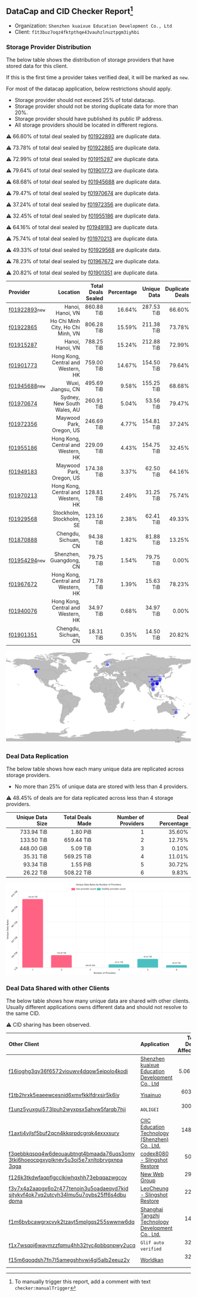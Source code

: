 ## DataCap and CID Checker Report[^1]
 - Organization: `Shenzhen kuaixue Education Development Co., Ltd`
 - Client: `f1t3buz7oqz4fktpthqe43vauhzlnuztpgm3iyhbi`
### Storage Provider Distribution
The below table shows the distribution of storage providers that have stored data for this client.

If this is the first time a provider takes verified deal, it will be marked as `new`.

For most of the datacap application, below restrictions should apply.
 - Storage provider should not exceed 25% of total datacap.
 - Storage provider should not be storing duplicate data for more than 20%.
 - Storage provider should have published its public IP address.
 - All storage providers should be located in different regions.

⚠️ 66.60% of total deal sealed by [f01922893](https://filfox.info/en/address/f01922893) are duplicate data.

⚠️ 73.78% of total deal sealed by [f01922865](https://filfox.info/en/address/f01922865) are duplicate data.

⚠️ 72.99% of total deal sealed by [f01915287](https://filfox.info/en/address/f01915287) are duplicate data.

⚠️ 79.64% of total deal sealed by [f01901773](https://filfox.info/en/address/f01901773) are duplicate data.

⚠️ 68.68% of total deal sealed by [f01945688](https://filfox.info/en/address/f01945688) are duplicate data.

⚠️ 79.47% of total deal sealed by [f01970674](https://filfox.info/en/address/f01970674) are duplicate data.

⚠️ 37.24% of total deal sealed by [f01972356](https://filfox.info/en/address/f01972356) are duplicate data.

⚠️ 32.45% of total deal sealed by [f01955186](https://filfox.info/en/address/f01955186) are duplicate data.

⚠️ 64.16% of total deal sealed by [f01949183](https://filfox.info/en/address/f01949183) are duplicate data.

⚠️ 75.74% of total deal sealed by [f01970213](https://filfox.info/en/address/f01970213) are duplicate data.

⚠️ 49.33% of total deal sealed by [f01929568](https://filfox.info/en/address/f01929568) are duplicate data.

⚠️ 78.23% of total deal sealed by [f01967672](https://filfox.info/en/address/f01967672) are duplicate data.

⚠️ 20.82% of total deal sealed by [f01901351](https://filfox.info/en/address/f01901351) are duplicate data.

| Provider                                                    |                           Location | Total Deals Sealed | Percentage | Unique Data | Duplicate Deals |
| :---------------------------------------------------------- | ---------------------------------: | -----------------: | ---------: | ----------: | --------------: |
| [f01922893](https://filfox.info/en/address/f01922893)`new`  |                   Hanoi, Hanoi, VN |         860.88 TiB |     16.64% |  287.53 TiB |          66.60% |
| [f01922865](https://filfox.info/en/address/f01922865)       |  Ho Chi Minh City, Ho Chi Minh, VN |         806.28 TiB |     15.59% |  211.38 TiB |          73.78% |
| [f01915287](https://filfox.info/en/address/f01915287)       |                   Hanoi, Hanoi, VN |         788.25 TiB |     15.24% |  212.88 TiB |          72.99% |
| [f01901773](https://filfox.info/en/address/f01901773)       | Hong Kong, Central and Western, HK |         759.00 TiB |     14.67% |  154.50 TiB |          79.64% |
| [f01945688](https://filfox.info/en/address/f01945688)`new`  |                  Wuxi, Jiangsu, CN |         495.69 TiB |      9.58% |  155.25 TiB |          68.68% |
| [f01970674](https://filfox.info/en/address/f01970674)       |        Sydney, New South Wales, AU |         260.91 TiB |      5.04% |   53.56 TiB |          79.47% |
| [f01972356](https://filfox.info/en/address/f01972356)       |           Maywood Park, Oregon, US |         246.69 TiB |      4.77% |  154.81 TiB |          37.24% |
| [f01955186](https://filfox.info/en/address/f01955186)       | Hong Kong, Central and Western, HK |         229.09 TiB |      4.43% |  154.75 TiB |          32.45% |
| [f01949183](https://filfox.info/en/address/f01949183)       |           Maywood Park, Oregon, US |         174.38 TiB |      3.37% |   62.50 TiB |          64.16% |
| [f01970213](https://filfox.info/en/address/f01970213)       | Hong Kong, Central and Western, HK |         128.81 TiB |      2.49% |   31.25 TiB |          75.74% |
| [f01929568](https://filfox.info/en/address/f01929568)       |           Stockholm, Stockholm, SE |         123.16 TiB |      2.38% |   62.41 TiB |          49.33% |
| [f01870888](https://filfox.info/en/address/f01870888)       |               Chengdu, Sichuan, CN |          94.38 TiB |      1.82% |   81.88 TiB |          13.25% |
| [f01954294](https://filfox.info/en/address/f01954294)`new`  |            Shenzhen, Guangdong, CN |          79.75 TiB |      1.54% |   79.75 TiB |           0.00% |
| [f01967672](https://filfox.info/en/address/f01967672)       | Hong Kong, Central and Western, HK |          71.78 TiB |      1.39% |   15.63 TiB |          78.23% |
| [f01940076](https://filfox.info/en/address/f01940076)       | Hong Kong, Central and Western, HK |          34.97 TiB |      0.68% |   34.97 TiB |           0.00% |
| [f01901351](https://filfox.info/en/address/f01901351)       |               Chengdu, Sichuan, CN |          18.31 TiB |      0.35% |   14.50 TiB |          20.82% |

![Provider Distribution](https://raw.githubusercontent.com/data-preservation-programs/filplus-checker-assets/main/filecoin-project/filecoin-plus-large-datasets/issues/1117/1671098663145.png)
### Deal Data Replication
The below table shows how each many unique data are replicated across storage providers.
- No more than 25% of unique data are stored with less than 4 providers.

⚠️ 48.45% of deals are for data replicated across less than 4 storage providers.

| Unique Data Size | Total Deals Made | Number of Providers | Deal Percentage |
| ---------------: | ---------------: | ------------------: | --------------: |
|       733.94 TiB |         1.80 PiB |                   1 |          35.60% |
|       133.50 TiB |       659.44 TiB |                   2 |          12.75% |
|       448.00 GiB |         5.09 TiB |                   3 |           0.10% |
|        35.31 TiB |       569.25 TiB |                   4 |          11.01% |
|        93.34 TiB |         1.55 PiB |                   5 |          30.72% |
|        26.22 TiB |       508.22 TiB |                   6 |           9.83% |

![Replication Distribution](https://raw.githubusercontent.com/data-preservation-programs/filplus-checker-assets/main/filecoin-project/filecoin-plus-large-datasets/issues/1117/1671098663858.png)
### Deal Data Shared with other Clients
The below table shows how many unique data are shared with other clients.
Usually different applications owns different data and should not resolve to the same CID.

⚠️ CID sharing has been observed.

| Other Client                                                                                                                                                                                                              | Application                                                                                                                        | Total Deals Affected | Unique CIDs |          Verifier |
| :------------------------------------------------------------------------------------------------------------------------------------------------------------------------------------------------------------------------ | :--------------------------------------------------------------------------------------------------------------------------------- | -------------------: | ----------: | ----------------: |
| [f16ioghg3qy36f6572viouwv4dqow5ejpolo4kodi](https://filfox.info/en/address/f16ioghg3qy36f6572viouwv4dqow5ejpolo4kodi)                                                                                                     | [Shenzhen kuaixue Education Development Co\., Ltd](https://github.com/filecoin-project/filecoin-plus-large-datasets/issues/512)    |             5.06 PiB |      12,627 |   LDN v3 multisig |
| [f1tb2hrxk5eaeewcesnid6xmvfkklfdrxsjr5k6iy](https://filfox.info/en/address/f1tb2hrxk5eaeewcesnid6xmvfkklfdrxsjr5k6iy)                                                                                                     | [Yisainuo](https://github.com/filecoin-project/filecoin-plus-large-datasets/issues/537)                                            |           603.31 TiB |       6,770 |   LDN v3 multisig |
| [f1unz5yuxgui573lpuh2wyxpsx5ahvw5farqb7hji](https://filfox.info/en/address/f1unz5yuxgui573lpuh2wyxpsx5ahvw5farqb7hji)                                                                                                     | `AOLIGEI`                                                                                                                          |           300.22 TiB |       6,870 |   LDN v3 multisig |
| [f1axtj4vjlsf5buf2qcn4kkqrpdcgrqk4exxxsury](https://filfox.info/en/address/f1axtj4vjlsf5buf2qcn4kkqrpdcgrqk4exxxsury)                                                                                                     | [CIIC Education Technology \(Shenzhen\) Co\., Ltd\.](https://github.com/filecoin-project/filecoin-plus-large-datasets/issues/1207) |           148.53 TiB |         470 |   LDN v3 multisig |
| [f3qebbkqspq4w6deouaubtngt4bmaada76uqs3omy<br/>3tki6hoeocpgxyplknev5u3oi5e7xnltobrvgxnpa<br/>3qga](https://filfox.info/en/address/f3qebbkqspq4w6deouaubtngt4bmaada76uqs3omy3tki6hoeocpgxyplknev5u3oi5e7xnltobrvgxnpa3qga) | [codex8080 \- Slingshot Restore](https://github.com/filecoin-project/filecoin-plus-large-datasets/issues/152)                      |            50.47 TiB |       1,615 |   LDN v3 multisig |
| [f126k3tkdwfaqpflgcclkiwhqxhh73ebqqazwgcoy](https://filfox.info/en/address/f126k3tkdwfaqpflgcclkiwhqxhh73ebqqazwgcoy)                                                                                                     | [New Web Group](https://github.com/filecoin-project/filecoin-plus-large-datasets/issues/356)                                       |            29.53 TiB |         943 |   LDN v3 multisig |
| [f3v7x4a2aapgx6o2r477tenoin3u5oadaeqyd7kjd<br/>sitykvf4ok7vq2utcyh34lmu5u7oybs25ff6s4dbu<br/>dpma](https://filfox.info/en/address/f3v7x4a2aapgx6o2r477tenoin3u5oadaeqyd7kjdsitykvf4ok7vq2utcyh34lmu5u7oybs25ff6s4dbudpma) | [LeoCheung \- Slingshot Restore](https://github.com/filecoin-project/filecoin-plus-large-datasets/issues/151)                      |            22.97 TiB |         735 |   LDN v3 multisig |
| [f1m6bvbcawgrxcvyk2tzayt5mplgqs255swwnw6dq](https://filfox.info/en/address/f1m6bvbcawgrxcvyk2tzayt5mplgqs255swwnw6dq)                                                                                                     | [Shanghai Tangzhi Technology Development Co\., Ltd\.](https://github.com/filecoin-project/filecoin-plus-large-datasets/issues/826) |            14.97 TiB |         468 |   LDN v3 multisig |
| [f1x7wsqpj6waymzzfqmu4hh32tyc4pbbqnpwy2ucq](https://filfox.info/en/address/f1x7wsqpj6waymzzfqmu4hh32tyc4pbbqnpwy2ucq)                                                                                                     | `Glif auto verified`                                                                                                               |            32.00 GiB |           1 | Jonathan Schwartz |
| [f15m6qoqdsh7fn7l5amegshhvwi4gl5alb2eeuz2y](https://filfox.info/en/address/f15m6qoqdsh7fn7l5amegshhvwi4gl5alb2eeuz2y)                                                                                                     | [Worldkan](https://github.com/filecoin-project/filecoin-plus-large-datasets/issues/902)                                            |            32.00 GiB |           1 |   LDN v3 multisig |

[^1]: To manually trigger this report, add a comment with text `checker:manualTrigger`
